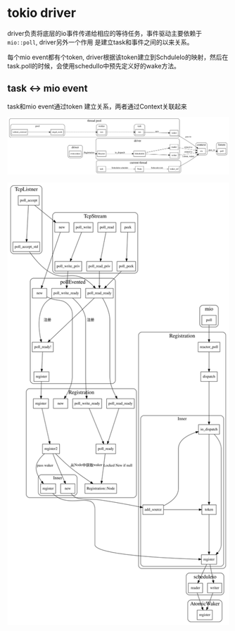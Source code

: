 # tokio driver

driver负责将底层的io事件传递给相应的等待任务，事件驱动主要依赖于``mio::poll``, driver另外一个作用
是建立task和事件之间的以来关系。

每个mio event都有个token, driver根据该token建立到SchduleIo的映射，然后在task.poll的时候，会使用schedulIo中预先定义好的wake方法。

## task <-> mio event

task和mio event通过token 建立关系，两者通过Context关联起来

![task-token-event](./task-token-event.svg)

![task-event-detail](./task-event-detail.svg)

